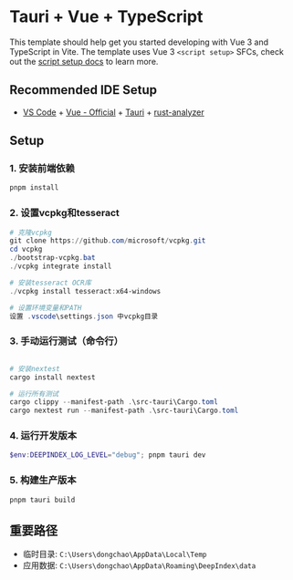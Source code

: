 # Tauri + Vue + TypeScript

This template should help get you started developing with Vue 3 and TypeScript in Vite. The template uses Vue 3 `<script setup>` SFCs, check out the [script setup docs](https://v3.vuejs.org/api/sfc-script-setup.html#sfc-script-setup) to learn more.

## Recommended IDE Setup

- [VS Code](https://code.visualstudio.com/) + [Vue - Official](https://marketplace.visualstudio.com/items?itemName=Vue.volar) + [Tauri](https://marketplace.visualstudio.com/items?itemName=tauri-apps.tauri-vscode) + [rust-analyzer](https://marketplace.visualstudio.com/items?itemName=rust-lang.rust-analyzer)

## Setup

### 1. 安装前端依赖
```powershell
pnpm install
```

### 2. 设置vcpkg和tesseract
```powershell
# 克隆vcpkg
git clone https://github.com/microsoft/vcpkg.git
cd vcpkg
./bootstrap-vcpkg.bat
./vcpkg integrate install

# 安装tesseract OCR库
./vcpkg install tesseract:x64-windows

# 设置环境变量和PATH
设置 .vscode\settings.json 中vcpkg目录
```

### 3. 手动运行测试（命令行）
```powershell

# 安装nextest
cargo install nextest

# 运行所有测试
cargo clippy --manifest-path .\src-tauri\Cargo.toml
cargo nextest run --manifest-path .\src-tauri\Cargo.toml
```

### 4. 运行开发版本
```powershell
$env:DEEPINDEX_LOG_LEVEL="debug"; pnpm tauri dev
```

### 5. 构建生产版本
```powershell
pnpm tauri build
```

## 重要路径

- 临时目录: `C:\Users\dongchao\AppData\Local\Temp`
- 应用数据: `C:\Users\dongchao\AppData\Roaming\DeepIndex\data`
